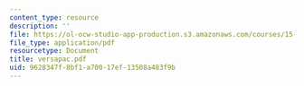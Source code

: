 ```yaml
---
content_type: resource
description: ''
file: https://ol-ocw-studio-app-production.s3.amazonaws.com/courses/15-783j-product-design-and-development-spring-2006/9628347f8bf1a70017ef13508a483f9b_versapac.pdf
file_type: application/pdf
resourcetype: Document
title: versapac.pdf
uid: 9628347f-8bf1-a700-17ef-13508a483f9b
---
```

